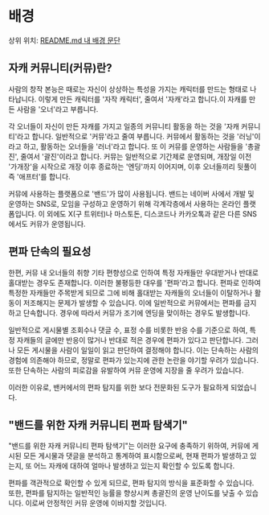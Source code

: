 # 배경

상위 위치: [README.md 내 배경 문단](../README.md#배경)

## 자캐 커뮤니티(커뮤)란?

사람의 창작 본능은 때로는 자신이 상상하는 특성을 가지는 캐릭터를 만드는 형태로 나타납니다. 이렇게 만든 캐릭터를 '자작 캐릭터', 줄여서 '자캐'라고 합니다.이 자캐를 만든 사람을 '오너'라고 부릅니다.

각 오너들이 자신이 만든 자캐를 가지고 일종의 커뮤니티 활동을 하는 것을 '자캐 커뮤니티'라고 합니다. 일반적으로 '커뮤'라고 줄여 부릅니다. 커뮤에서 활동하는 것을 '러닝'이라고 하고, 활동하는 오너들을 '러너'라고 합니다. 또 이 커뮤를 운영하는 사람들을 '총괄진', 줄여서 '괄진'이라고 합니다. 커뮤는 일반적으로 기간제로 운영되며, 개장일 이전 '가개장'을 시작으로 개장 이후 종료하는 '엔딩'까지 이어지며, 이후 오너들끼리 뒷풀이 즉 '애프터'를 합니다.

커뮤에 사용하는 플랫폼으로 '밴드'가 많이 사용됩니다. 밴드는 네이버 사에서 개발 및 운영하는 SNS로, 모임을 구성하고 운영하기 위해 각계각층에서 사용하는 온라인 플랫폼입니다. 이 외에도 X(구 트위터)나 마스토돈, 디스코드나 카카오톡과 같은 다른 SNS에서도 커뮤가 운영됩니다.

## 편파 단속의 필요성

한편, 커뮤 내 오너들의 취향 기타 편향성으로 인하여 특정 자캐들만 우대받거나 반대로 홀대받는 경우도 존재합니다. 이러한 불평등한 대우를 '편파'라고 합니다. 편파로 인하여 특정한 자캐들만 주목받게 되므로 그에 비해 홀대받는 자캐들의 오너들이 이탈하거나 활동이 저조해지는 문제가 발생할 수 있습니다. 이에 일반적으로 커뮤에서는 편파를 금지하고 단속합니다. 경우에 따라서 커뮤가 조기에 엔딩을 맞이하는 경우도 발생합니다.

일반적으로 게시물별 조회수나 댓글 수, 표정 수를 비롯한 반응 수를 기준으로 하여, 특정 자캐들의 글에만 반응이 많거나 반대로 적은 경우에 편파가 있다고 판단합니다. 그러나 모든 게시물을 사람이 일일이 읽고 판단하여 결정해야 합니다. 이는 단속하는 사람의 경험에 의존해야 하므로, 정말로 편파가 있는지에 관한 논란을 야기할 우려가 있습니다. 또한 단속하는 사람의 피로감을 유발하여 커뮤 운영에 지장을 줄 우려가 있습니다.

이러한 이유로, 밴커에서의 편파 탐지를 위한 보다 전문화된 도구가 필요하게 되었습니다.

## "밴드를 위한 자캐 커뮤니티 편파 탐색기"

"밴드를 위한 자캐 커뮤니티 편파 탐색기"는 이러한 요구에 충족하기 위하여, 커뮤에 게시된 모든 게시물과 댓글을 분석하고 통계하여 표시함으로써, 현재 편파가 발생하고 있는지, 또 어느 자캐에 대하여 얼마나 발생하고 있는지 확인할 수 있도록 합니다.

편파를 객관적으로 확인할 수 있게 되므로, 편파 탐지의 방식을 표준화할 수 있습니다. 또한, 편파를 탐지하는 일반적인 능률을 향상시켜 총괄진의 운영 난이도를 낮출 수 있습니다. 이로써 안정적인 커뮤 운영에 이바지할 것입니다.
